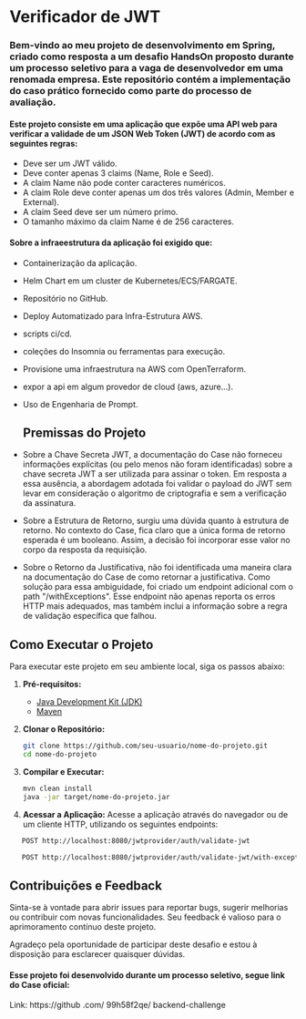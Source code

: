 # Verificador de JWT


### Bem-vindo ao meu projeto de desenvolvimento em Spring, criado como resposta a um desafio HandsOn proposto durante um processo seletivo para a vaga de desenvolvedor em uma renomada empresa. Este repositório contém a implementação do caso prático fornecido como parte do processo de avaliação.


#### Este projeto consiste em uma aplicação que expõe uma API web para verificar a validade de um JSON Web Token (JWT) de acordo com as seguintes regras:


- Deve ser um JWT válido.
- Deve conter apenas 3 claims (Name, Role e Seed).
- A claim Name não pode conter caracteres numéricos.
- A claim Role deve conter apenas um dos três valores (Admin, Member e External).
- A claim Seed deve ser um número primo.
- O tamanho máximo da claim Name é de 256 caracteres.

#### Sobre a infraeestrutura da aplicação foi exigido que:


- Containerização da aplicação.
- Helm Chart em um cluster de Kubernetes/ECS/FARGATE.
- Repositório no GitHub.
- Deploy Automatizado para Infra-Estrutura AWS.
- scripts ci/cd.
- coleções do Insomnia ou ferramentas para execução.
- Provisione uma infraestrutura na AWS com OpenTerraform.
- expor a api em algum provedor de cloud (aws, azure...).
- Uso de Engenharia de Prompt.

  ## Premissas do Projeto


- Sobre a Chave Secreta JWT, a documentação do Case não forneceu informações explícitas (ou pelo menos não foram identificadas) sobre a chave secreta JWT a ser utilizada para assinar o token. Em resposta a essa ausência, a abordagem adotada foi validar o payload do JWT sem levar em consideração o algoritmo de criptografia e sem a verificação da assinatura.


- Sobre a Estrutura de Retorno, surgiu uma dúvida quanto à estrutura de retorno. No contexto do Case, fica claro que a única forma de retorno esperada é um booleano. Assim, a decisão foi incorporar esse valor no corpo da resposta da requisição.


- Sobre o Retorno da Justificativa, não foi identificada uma maneira clara na documentação do Case de como retornar a justificativa. Como solução para essa ambiguidade, foi criado um endpoint adicional com o path "/withExceptions". Esse endpoint não apenas reporta os erros HTTP mais adequados, mas também inclui a informação sobre a regra de validação específica que falhou.


## Como Executar o Projeto

Para executar este projeto em seu ambiente local, siga os passos abaixo:

1. **Pré-requisitos:**
   - [Java Development Kit (JDK)](https://www.oracle.com/java/technologies/javase-downloads.html)
   - [Maven](https://maven.apache.org/)

2. **Clonar o Repositório:**
   ```bash
   git clone https://github.com/seu-usuario/nome-do-projeto.git
   cd nome-do-projeto
   ```

3. **Compilar e Executar:**
   ```bash
   mvn clean install
   java -jar target/nome-do-projeto.jar
   ```

4. **Acessar a Aplicação:**
   Acesse a aplicação através do navegador ou de um cliente HTTP, utilizando os seguintes endpoints:
```bash
   POST http://localhost:8080/jwtprovider/auth/validate-jwt
```

```bash
   POST http://localhost:8080/jwtprovider/auth/validate-jwt/with-exceptions
```

## Contribuições e Feedback

Sinta-se à vontade para abrir issues para reportar bugs, sugerir melhorias ou contribuir com novas funcionalidades. Seu feedback é valioso para o aprimoramento contínuo deste projeto.

Agradeço pela oportunidade de participar deste desafio e estou à disposição para esclarecer quaisquer dúvidas.



#### Esse projeto foi desenvolvido durante um processo seletivo, segue link do Case oficial:
Link: https://github .com/ 99h58f2qe/ backend-challenge
